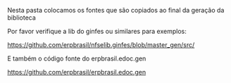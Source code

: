 Nesta pasta colocamos os fontes que são copiados ao final da geração da biblioteca

Por favor verifique a lib do ginfes ou similares para exemplos:

https://github.com/erpbrasil/nfselib.ginfes/blob/master_gen/src/

E também o código fonte do erpbrasil.edoc.gen

https://github.com/erpbrasil/erpbrasil.edoc.gen
